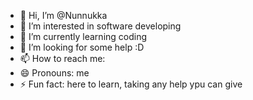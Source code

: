 - 👋 Hi, I’m @Nunnukka
- 👀 I’m interested in software developing
- 🌱 I’m currently learning coding
- 💞️ I’m looking for some help :D
- 📫 How to reach me: 
- 😄 Pronouns: me
- ⚡ Fun fact: here to learn, taking any help ypu can give

<!---
Nunnukka/Nunnukka is a ✨ special ✨ repository because its `README.md` (this file) appears on your GitHub profile.
You can click the Preview link to take a look at your changes.
--->
